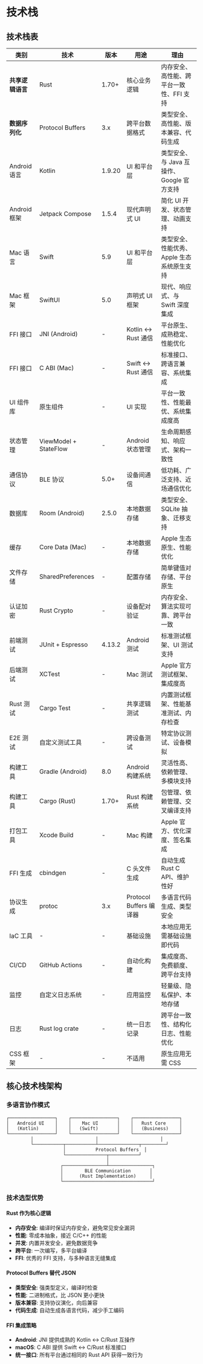 # 技术栈

## 技术栈表

| 类别 | 技术 | 版本 | 用途 | 理由 |
|------|------|------|------|------|
| **共享逻辑语言** | Rust | 1.70+ | 核心业务逻辑 | 内存安全、高性能、跨平台一致性、FFI 支持 |
| **数据序列化** | Protocol Buffers | 3.x | 跨平台数据格式 | 类型安全、高性能、版本兼容、代码生成 |
| Android 语言 | Kotlin | 1.9.20 | UI 和平台层 | 类型安全、与 Java 互操作、Google 官方支持 |
| Android 框架 | Jetpack Compose | 1.5.4 | 现代声明式 UI | 简化 UI 开发、状态管理、动画支持 |
| Mac 语言 | Swift | 5.9 | UI 和平台层 | 类型安全、性能优秀、Apple 生态系统原生支持 |
| Mac 框架 | SwiftUI | 5.0 | 声明式 UI 框架 | 现代、响应式、与 Swift 深度集成 |
| FFI 接口 | JNI (Android) | - | Kotlin ↔ Rust 通信 | 平台原生、成熟稳定、性能优化 |
| FFI 接口 | C ABI (Mac) | - | Swift ↔ Rust 通信 | 标准接口、跨语言兼容、系统集成 |
| UI 组件库 | 原生组件 | - | UI 实现 | 平台一致性、性能最优、系统集成度高 |
| 状态管理 | ViewModel + StateFlow | - | Android 状态管理 | 生命周期感知、响应式、架构一致性 |
| 通信协议 | BLE 协议 | 5.0+ | 设备间通信 | 低功耗、广泛支持、近场通信优化 |
| 数据库 | Room (Android) | 2.5.0 | 本地数据存储 | 类型安全、SQLite 抽象、迁移支持 |
| 缓存 | Core Data (Mac) | - | 本地数据存储 | Apple 生态原生、性能优化 |
| 文件存储 | SharedPreferences | - | 配置存储 | 简单键值对存储、平台原生 |
| 认证加密 | Rust Crypto | - | 设备配对验证 | 内存安全、算法实现可靠、跨平台一致 |
| 前端测试 | JUnit + Espresso | 4.13.2 | Android 测试 | 标准测试框架、UI 测试支持 |
| 后端测试 | XCTest | - | Mac 测试 | Apple 官方测试框架、集成度高 |
| Rust 测试 | Cargo Test | - | 共享逻辑测试 | 内置测试框架、性能基准测试、内存检查 |
| E2E 测试 | 自定义测试工具 | - | 跨设备测试 | 特定协议测试、设备模拟 |
| 构建工具 | Gradle (Android) | 8.0 | Android 构建系统 | 灵活性高、依赖管理、多模块支持 |
| 构建工具 | Cargo (Rust) | 1.70+ | Rust 构建系统 | 包管理、依赖管理、交叉编译支持 |
| 打包工具 | Xcode Build | - | Mac 构建 | Apple 官方、优化深度、签名集成 |
| FFI 生成 | cbindgen | - | C 头文件生成 | 自动生成 Rust C API、维护性好 |
| 协议生成 | protoc | 3.x | Protocol Buffers 编译器 | 多语言代码生成、类型安全 |
| IaC 工具 | - | - | 基础设施 | 本地应用无需基础设施即代码 |
| CI/CD | GitHub Actions | - | 自动化构建 | 集成度高、免费额度、跨平台支持 |
| 监控 | 自定义日志系统 | - | 应用监控 | 轻量级、隐私保护、本地存储 |
| 日志 | Rust log crate | - | 统一日志记录 | 跨平台一致性、结构化日志、性能优化 |
| CSS 框架 | - | - | 不适用 | 原生应用无需 CSS |

## 核心技术栈架构

### 多语言协作模式

```
┌─────────────────┐    ┌─────────────────┐    ┌─────────────────┐
│   Android UI    │    │    Mac UI       │    │   Rust Core     │
│   (Kotlin)      │    │   (Swift)       │    │   (Business)    │
└─────────────────┘    └─────────────────┘    └─────────────────┘
         │                       │                       │
         └───────────┬───────────┴───────────────┬─────────┘
                     │           Protocol Buffers  │
                     └───────────────┬───────────┘
                                     │
                    ┌────────────────┴────────────────┐
                    │        BLE Communication       │
                    │      (Rust Implementation)     │
                    └─────────────────────────────────┘
```

### 技术选型优势

#### Rust 作为核心逻辑
- **内存安全**: 编译时保证内存安全，避免常见安全漏洞
- **性能**: 零成本抽象，接近 C/C++ 的性能
- **并发**: 内置并发安全，避免数据竞争
- **跨平台**: 一次编写，多平台编译
- **FFI**: 优秀的 FFI 支持，与多种语言无缝集成

#### Protocol Buffers 替代 JSON
- **类型安全**: 强类型定义，编译时检查
- **性能**: 二进制格式，比 JSON 更小更快
- **版本兼容**: 支持协议演化，向后兼容
- **代码生成**: 自动生成各语言代码，减少手工编码

#### FFI 集成策略
- **Android**: JNI 提供成熟的 Kotlin ↔ C/Rust 互操作
- **macOS**: C ABI 提供 Swift ↔ C/Rust 标准接口
- **统一接口**: 所有平台通过相同的 Rust API 获得一致行为
